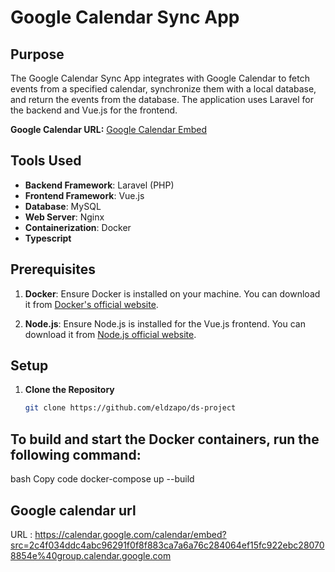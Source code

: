 # Google Calendar Sync App

## Purpose

The Google Calendar Sync App integrates with Google Calendar to fetch events from a specified calendar, synchronize them with a local database, and return the events from the database. The application uses Laravel for the backend and Vue.js for the frontend.

**Google Calendar URL:** [Google Calendar Embed](https://calendar.google.com/calendar/embed?src=2c4f034ddc4abc96291f0f8f883ca7a6a76c284064ef15fc922ebc280708854e%40group.calendar.google.com)

## Tools Used

- **Backend Framework**: Laravel (PHP)
- **Frontend Framework**: Vue.js
- **Database**: MySQL
- **Web Server**: Nginx
- **Containerization**: Docker
- **Typescript**

## Prerequisites

1. **Docker**: Ensure Docker is installed on your machine. You can download it from [Docker's official website](https://www.docker.com/products/docker-desktop).

2. **Node.js**: Ensure Node.js is installed for the Vue.js frontend. You can download it from [Node.js official website](https://nodejs.org/).

## Setup

1. **Clone the Repository**

   ```bash
   git clone https://github.com/eldzapo/ds-project

## To build and start the Docker containers, run the following command:

bash
Copy code
docker-compose up --build

## Google calendar url 

URL : https://calendar.google.com/calendar/embed?src=2c4f034ddc4abc96291f0f8f883ca7a6a76c284064ef15fc922ebc280708854e%40group.calendar.google.com
